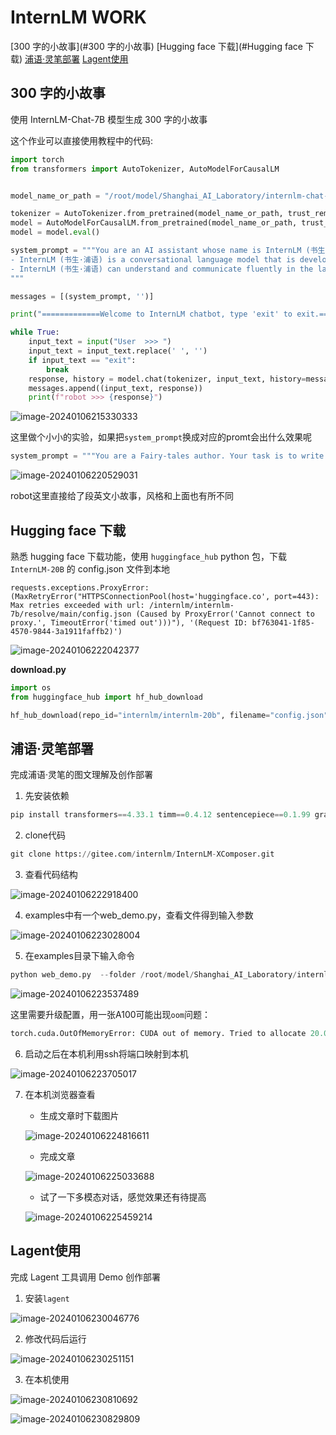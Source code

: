 # InternLM WORK

[300 字的小故事](#300 字的小故事)
[Hugging face 下载](#Hugging face 下载)
[浦语·灵笔部署](#浦语·灵笔部署)
[Lagent使用](#Lagent使用)




##  300 字的小故事

使用 InternLM-Chat-7B 模型生成 300 字的小故事

这个作业可以直接使用教程中的代码:

```python
import torch
from transformers import AutoTokenizer, AutoModelForCausalLM


model_name_or_path = "/root/model/Shanghai_AI_Laboratory/internlm-chat-7b"

tokenizer = AutoTokenizer.from_pretrained(model_name_or_path, trust_remote_code=True)
model = AutoModelForCausalLM.from_pretrained(model_name_or_path, trust_remote_code=True, torch_dtype=torch.bfloat16, device_map='auto')
model = model.eval()

system_prompt = """You are an AI assistant whose name is InternLM (书生·浦语).
- InternLM (书生·浦语) is a conversational language model that is developed by Shanghai AI Laboratory (上海人工智能实验室). It is designed to be helpful, honest, and harmless.
- InternLM (书生·浦语) can understand and communicate fluently in the language chosen by the user such as English and 中文.
"""

messages = [(system_prompt, '')]

print("=============Welcome to InternLM chatbot, type 'exit' to exit.=============")

while True:
    input_text = input("User  >>> ")
    input_text = input_text.replace(' ', '')
    if input_text == "exit":
        break
    response, history = model.chat(tokenizer, input_text, history=messages)
    messages.append((input_text, response))
    print(f"robot >>> {response}")

```



![image-20240106215330333](README.assets/image-20240106215330333.png)

这里做个小小的实验，如果把`system_prompt`换成对应的promt会出什么效果呢

```python
system_prompt = """You are a Fairy-tales author. Your task is to write a fairy-tales stories in a vivid and intriguing language."""
```

![image-20240106220529031](README.assets/image-20240106220529031.png)

robot这里直接给了段英文小故事，风格和上面也有所不同



## Hugging face 下载

熟悉 hugging face 下载功能，使用 `huggingface_hub` python 包，下载 `InternLM-20B` 的 config.json 文件到本地



```
requests.exceptions.ProxyError: (MaxRetryError("HTTPSConnectionPool(host='huggingface.co', port=443): Max retries exceeded with url: /internlm/internlm-7b/resolve/main/config.json (Caused by ProxyError('Cannot connect to proxy.', TimeoutError('timed out')))"), '(Request ID: bf763041-1f85-4570-9844-3a1911faffb2)')
```



![image-20240106222042377](README.assets/image-20240106222042377.png)



**download.py**

```python
import os 
from huggingface_hub import hf_hub_download

hf_hub_download(repo_id="internlm/internlm-20b", filename="config.json", local_dir="."
```

## 浦语·灵笔部署

完成浦语·灵笔的图文理解及创作部署

1. 先安装依赖

```python
pip install transformers==4.33.1 timm==0.4.12 sentencepiece==0.1.99 gradio==3.44.4 markdown2==2.4.10 xlsxwriter==3.1.2 einops accelerate
```

2. clone代码

```python
git clone https://gitee.com/internlm/InternLM-XComposer.git
```

3. 查看代码结构

![image-20240106222918400](README.assets/image-20240106222918400.png)

4. examples中有一个web_demo.py，查看文件得到输入参数

![image-20240106223028004](README.assets/image-20240106223028004.png)

5. 在examples目录下输入命令

```python
python web_demo.py  --folder /root/model/Shanghai_AI_Laboratory/internlm-xcomposer-7b --num_gpus 1
```

![image-20240106223537489](README.assets/image-20240106223537489.png)

这里需要升级配置，用一张A100可能出现`oom`问题：

```python
torch.cuda.OutOfMemoryError: CUDA out of memory. Tried to allocate 20.00 MiB (GPU 0; 19.99 GiB total capacity; 19.11 GiB already allocated; 16.00 MiB free; 19.42 GiB reserved in total by PyTorch) If reserved memory is >> allocated memory try setting max_split_size_mb to avoid fragmentation.  See documentation for Memory Management and PYTORCH_CUDA_ALLOC_CONF
```

6. 启动之后在本机利用ssh将端口映射到本机

![image-20240106223705017](README.assets/image-20240106223705017.png)

7. 在本机浏览器查看

   - 生成文章时下载图片

   ![image-20240106224816611](README.assets/image-20240106224816611.png)

   - 完成文章

   ![image-20240106225033688](README.assets/image-20240106225033688.png)

   - 试了一下多模态对话，感觉效果还有待提高

   ![image-20240106225459214](README.assets/image-20240106225459214.png)

## Lagent使用

完成 Lagent 工具调用 Demo 创作部署

1. 安装`lagent`

![image-20240106230046776](README.assets/image-20240106230046776.png)

2. 修改代码后运行

![image-20240106230251151](README.assets/image-20240106230251151.png)

3. 在本机使用

![image-20240106230810692](README.assets/image-20240106230810692.png)

![image-20240106230829809](README.assets/image-20240106230829809.png)

